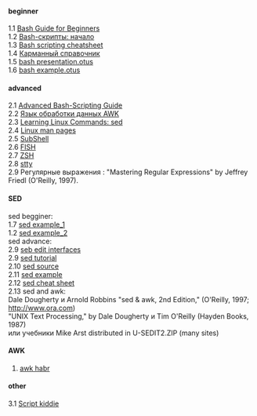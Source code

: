 #### beginner
1.1 [Bash Guide for Beginners](https://www.tldp.org/LDP/Bash-Beginners-Guide/html/)  
1.2 [Bash-скрипты: начало](https://habr.com/ru/company/ruvds/blog/325522/)  
1.3 [Bash scripting cheatsheet](https://devhints.io/bash)  
1.4 [Карманный справочник](https://slack-files.com/files-pri-safe/T73A2HU1L-FTEKZQ882/bash_____________________________________________________________.pdf?c=1582268809-f7a8d24379df527139424f9186e778ea4758fa9a)  
1.5 [bash presentation.otus](https://otus.ru/media-private/bb/be/%D0%A2%D0%B5%D0%BE%D1%80%D0%B8%D1%8F_Bash-5373-bbbe25.pdf?hash=ElEps9phUnYcI2rTFQ5SIA&expires=1582295049)  
1.6 [bash example.otus](https://gitlab.com/otus_linux/stands-05-bash)  


#### advanced
2.1  [Advanced Bash-Scripting Guide](https://www.opennet.ru/docs/RUS/bash_scripting_guide/)  
2.2  [Язык обработки данных AWK](https://www.opennet.ru/docs/RUS/awk/)  
2.3  [Learning Linux Commands: sed](https://linuxconfig.org/learning-linux-commands-sed)  
2.4  [Linux man pages](https://linux.die.net/man/)  
2.5  [SubShell](https://mywiki.wooledge.org/SubShell)  
2.6  [FISH](https://github.com/oh-my-fish/oh-my-fish)  
2.7  [ZSH](https://github.com/ohmyzsh/ohmyzsh)  
2.8  [stty](https://linux.die.net/man/1/stty)  
2.9 Регулярные выражения : "Mastering Regular Expressions" by Jeffrey Friedl (O'Reilly, 1997).  

#### SED
sed begginer:  
1.7  [sed example_1](http://www.lissyara.su/doc/programming/sed/)  
1.2  [sed example_2](http://ant0.ru/sed1line.html)  
sed advance:  
2.9  [seb edit interfaces](http://ant0.ru/sed_edit_interfaces.html)  
2.9  [sed tutorial](https://www.grymoire.com/Unix/Sed.html)  
2.10 [sed source](https://web.archive.org/web/20060208161216/http://sed.sourceforge.net/)  
2.11 [sed example](http://sed.sourceforge.net/sed1line.txt)   
2.12 [sed cheat sheet](https://catonmat.net/ftp/sed.stream.editor.cheat.sheet.pdf)  
2.13 sed and awk:  
Dale Dougherty и Arnold Robbins "sed & awk, 2nd Edition," (O'Reilly, 1997; http://www.ora.com)     
"UNIX Text Processing," by Dale Dougherty и Tim O'Reilly (Hayden Books, 1987)   
или учебники Mike Arst distributed in U-SEDIT2.ZIP (many sites)  
#### AWK  
1. [awk habr](https://habr.com/ru/company/ruvds/blog/327754/)  
#### other  
3.1 [Script kiddie](https://ru.wikipedia.org/wiki/Скрипт-кидди)
